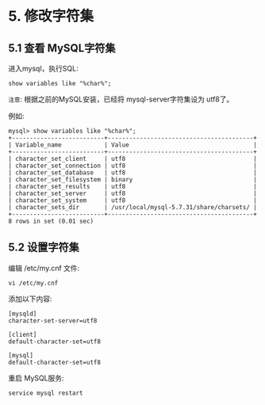 # 5. 修改字符集

## 5.1 查看 MySQL字符集

进入mysql，执行SQL:
```
show variables like "%char%";
```

`注意`: 根据之前的MySQL安装，已经将 mysql-server字符集设为 utf8了。

例如:
```
mysql> show variables like "%char%";
+--------------------------+-----------------------------------------+
| Variable_name            | Value                                   |
+--------------------------+-----------------------------------------+
| character_set_client     | utf8                                    |
| character_set_connection | utf8                                    |
| character_set_database   | utf8                                    |
| character_set_filesystem | binary                                  |
| character_set_results    | utf8                                    |
| character_set_server     | utf8                                    |
| character_set_system     | utf8                                    |
| character_sets_dir       | /usr/local/mysql-5.7.31/share/charsets/ |
+--------------------------+-----------------------------------------+
8 rows in set (0.01 sec)
```

## 5.2 设置字符集
编辑 /etc/my.cnf 文件:

```shell
vi /etc/my.cnf
```

添加以下内容:
```shell
[mysqld]
character-set-server=utf8

[client] 
default-character-set=utf8
 
[mysql]
default-character-set=utf8
```

重启 MySQL服务:
```shell
service mysql restart
```